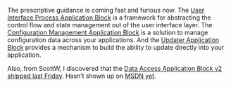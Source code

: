 The prescriptive guidance is coming fast and furious now. The [User
Interface Process Application
Block](http://msdn.microsoft.com/library/en-us/dnbda/html/uip.asp) is a
framework for abstracting the control flow and state management out of
the user interface layer. The [Configuration Management Application
Block](http://msdn.microsoft.com/library/en-us/dnbda/html/cmab.asp) is a
solution to manage configuration data across your applications. And the
[Updater Application
Block](http://msdn.microsoft.com/library/en-us/dnbda/html/updater.asp)
provides a mechanism to build the ability to update directly into your
application.

Also, from ScottW, I discovered that the [Data Access Application Block
v2](http://www.gotdotnet.com/Community/Workspaces/Workspace.aspx?id=c20d12b0-af52-402b-9b7c-aaeb21d1f431)
[shipped last Friday](http://www.gotdotnet.com/Community/Workspaces/viewUploads.aspx?id=c20d12b0-af52-402b-9b7c-aaeb21d1f431).
Hasn’t shown up on [MSDN
yet](http://msdn.microsoft.com/library/default.asp?url=/library/en-us/dnbda/html/daab-rm.asp).
